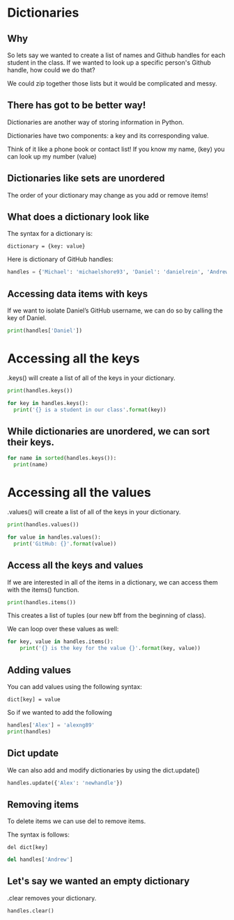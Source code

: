 # Dictionaries

## Why
So lets say we wanted to create a list of names and Github handles for each student in the class. If we wanted to look up a specific person's Github handle, how could we do that?

We could zip together those lists but it would be complicated and messy.

## There has got to be better way!
Dictionaries are another way of storing information in Python.

Dictionaries have two components: a key and its corresponding value.

Think of it like a phone book or contact list! If you know my name, (key) you can look up my number (value)

## Dictionaries like sets are unordered
The order of your dictionary may change as you add or remove items!

## What does a dictionary look like
The syntax for a dictionary is:
```
dictionary = {key: value}
```
Here is dictionary of GitHub handles:

```python
handles = {'Michael': 'michaelshore93', 'Daniel': 'danielrein', 'Andrew': 'andyschneider85'}
```

## Accessing data items with keys
If we want to isolate Daniel’s GitHub username, we can do so by calling the key of Daniel.

```python
print(handles['Daniel'])
```

# Accessing all the keys
.keys() will create a list of all of the keys in your dictionary.

```python
print(handles.keys())
```
```python
for key in handles.keys():
  print('{} is a student in our class'.format(key))
```

## While dictionaries are unordered, we can sort their keys.

```python
for name in sorted(handles.keys()):
  print(name)
```

# Accessing all the values
.values() will create a list of all of the keys in your dictionary.
```python
print(handles.values())
```

```python
for value in handles.values():
  print('GitHub: {}'.format(value))
```

## Access all the keys and values
If we are interested in all of the items in a dictionary, we can access them with the items() function.
```python
print(handles.items())
```
This creates a list of tuples (our new bff from the beginning of class).

We can loop over these values as well:

```python
for key, value in handles.items():
    print('{} is the key for the value {}'.format(key, value))
```

## Adding values
You can add values using the following syntax:
```
dict[key] = value
```
So if we wanted to add the following
```python
handles['Alex'] = 'alexng89'
print(handles)
```

## Dict update
We can also add and modify dictionaries by using the dict.update()
```python
handles.update({'Alex': 'newhandle'})
```

## Removing items
To delete items we can use del to remove items.

The syntax is follows:
```
del dict[key]
```
```python
del handles['Andrew']
```
## Let's say we wanted an empty dictionary
.clear removes your dictionary.

```python
handles.clear()
```
